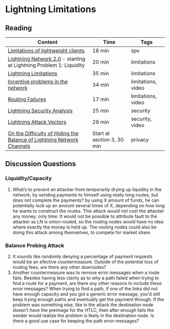 # Lightning Limitations

## Reading

| Content                                                                                       | Time  | Tags                    |
|-----------------------------------------------------------------------------------------------|-------|-------------------------|
[Limitations of lightweight clients](https://youtu.be/ULVItljEiFE) | 18 min | spv |
[Lightning Network 2.0](https://blog.theabacus.io/lightning-network-2-0-b878b9bb356e#:~:text=Lightning%20Problem%201%3A%20Liquidity) - starting at Lightning Problem 1: Liquidity | 20 min | limitations |
[Lightning Limitations](http://diyhpl.us/wiki/transcripts/boltathon/2019-04-06-alex-bosworth-major-limitations/) | 35 min | limitations |
[Incentive problems in the network](https://youtu.be/lByQUr7zPr0) | 34 min | limitations, video |
[Routing Failures](https://youtu.be/z5vEyvc2vrE) | 17 min | limitations, video |
[Lightning Security Analysis](https://diyhpl.us/wiki/transcripts/blockchain-protocol-analysis-security-engineering/2017/lightning-network-security-analysis/) | 25 min | security |
[Lightning Attack Vectors](https://youtu.be/R5cSrftd8nc) | 29 min | security, video |
[On the Difficulty of Hiding the Balance of Lightning Network Channels](https://eprint.iacr.org/2019/328.pdf) | Start at section 3, 30 min | privacy |

## Discussion Questions

### Liquidity/Capacity
1. What’s to prevent an attacker from temporarily drying up liquidity in the network, by sending payments to himself using really long routes, but does not complete the payments? by using X amount of funds, he can potentially lock up an amount several times of X, depending on how long he wants to construct the routes. This attack would not cost the attacker any money, only time. It would not be possible to attribute fault to the attacker as LN is onion-routed, so the routing nodes would have no idea where exactly the money is held up. The routing nodes could also be doing this attack among themselves, to compete for market share.

### Balance Probing Attack
2. 	It sounds like randomly denying a percentage of payment requests would be an efective countermeasure. Outside of the potential loss of routing fees, are there any other downsides?
3. Another countermeasure was to remove error messages when a route fails. Besides having less clarity as to why a path failed when trying to find a route for a payment, are there any other reasons to include these error messages? When trying to find a path, if one of the links did not have enough capacity and you got a generic error message, you'd still keep trying enough paths and eventually get the payment through. If the problem was something else, like in the attack the destination node doesn't have the preimage for the HTLC, then after enough fails the sender would realize the problem is likely in the destination node. Is there a good use case for keeping the path error messages?
